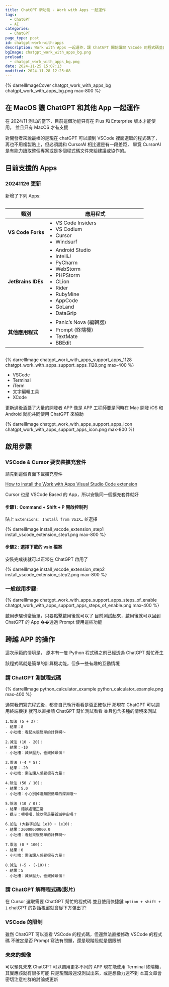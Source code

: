 ```yaml
---
title: ChatGPT 新功能 - Work with Apps 一起運作
tags:
  - ChatGPT
  - AI
categories:
  - ChatGPT
page_type: post
id: chatgpt-work-with-apps
description: Work with Apps 一起運作，讓 ChatGPT 開始讀取 VSCode 的程式碼並且透過終端機來自動執行測試
bgImage: chatgpt_work_with_apps_bg.png
preload:
  - chatgpt_work_with_apps_bg.png
date: 2024-11-25 15:07:13
modified: 2024-11-28 12:25:08
---
```

{% darrellImageCover chatgpt_work_with_apps_bg chatgpt_work_with_apps_bg.png max-800 %}

## 在 MacOS 讓 ChatGPT 和其他 App 一起運作

在 2024/11 測試的當下，目前這個功能只有在 Plus 和 Enterprise 版本才能使用，
並且只有 MacOS 才有支援

對開發者來說最棒的是現在 chatGPT 可以讀到 VSCode 裡面選取的程式碼了，
再也不用複製貼上，但必須說和 CursorAI 相比還是有一段差距，
畢竟 CursorAI 是有能力讀取整個專案或是多個程式碼文件來給建議或協作的。

## 目前支援的 Apps

### 20241126 更新
新增了下列 Apps:

<div style="max-width: 600px; overflow-x: auto;">
  <table style="width: 100%;">
    <thead>
      <tr>
        <th style="width: 30%;">類別</th>
        <th>應用程式</th>
      </tr>
    </thead>
    <tbody>
      <tr>
        <td><strong>VS Code Forks</strong></td>
        <td>
          <ul style="margin: 0; padding-left: 20px;">
            <li>VS Code Insiders</li>
            <li>VS Codium</li>
            <li>Cursor</li>
            <li>Windsurf</li>
          </ul>
        </td>
      </tr>
      <tr>
        <td><strong>JetBrains IDEs</strong></td>
        <td>
          <ul style="margin: 0; padding-left: 20px;">
            <li>Android Studio</li>
            <li>IntelliJ</li>
            <li>PyCharm</li>
            <li>WebStorm</li>
            <li>PHPStorm</li>
            <li>CLion</li>
            <li>Rider</li>
            <li>RubyMine</li>
            <li>AppCode</li>
            <li>GoLand</li>
            <li>DataGrip</li>
          </ul>
        </td>
      </tr>
      <tr>
        <td><strong>其他應用程式</strong></td>
        <td>
          <ul style="margin: 0; padding-left: 20px;">
            <li>Panic’s Nova (編輯器)</li>
            <li>Prompt (終端機)</li>
            <li>TextMate</li>
            <li>BBEdit</li>
          </ul>
        </td>
      </tr>
    </tbody>
  </table>
</div>

{% darrellImage chatgpt_work_with_apps_support_apps_1128 chatgpt_work_with_apps_support_apps_1128.png max-400 %}

- VSCode
- Terminal
- iTerm
- 文字編輯工具
- XCode

更新過後涵蓋了大量的開發者 APP
像是 APP 工程師要是同時在 Mac 開發 iOS 和 Android 
就能共同使用 ChatGPT 來協助

{% darrellImage chatgpt_work_with_apps_support_apps_icon chatgpt_work_with_apps_support_apps_icon.png max-800 %} 

## 啟用步驟

### VSCode & Cursor 要安裝擴充套件

請先到這個頁面下載擴充套件

[How to install the Work with Apps Visual Studio Code extension](https://help.openai.com/en/articles/10128592-how-to-install-the-work-with-apps-visual-studio-code-extension)

Cursor 也是 VSCode Based 的 App，所以安裝同一個擴充套件就好

#### 步驟1 : Command + Shift + P 開啟控制列
貼上 `Extensions: Install from VSIX…` 並選擇

{% darrellImage install_vscode_extension_step1 install_vscode_extension_step1.png max-800 %}

#### 步驟2 : 選擇下載的 vsix 檔案
安裝完成後就可以正常在 ChatGPT 啟用了

{% darrellImage install_vscode_extension_step2 install_vscode_extension_step2.png max-800 %}

### 一般啟用步驟:

{% darrellImage chatgpt_work_with_apps_support_apps_steps_of_enable chatgpt_work_with_apps_support_apps_steps_of_enable.png max-400 %}

啟用步驟也蠻簡單，只要點擊啟用後就可以了
目前測試起來，啟用後就可以回到 ChatGPT 的 App ��透過 Prompt 使用這些功能

## 跨越 APP 的操作

這次示範的情境是，
原本有一隻 Python 程式碼之前已經透過 ChatGPT 幫忙產生

該程式碼就是簡單的計算機功能，但多一些有趣的互動情境

### 請 ChatGPT 測試程式碼

{% darrellImage python_calculator_example python_calculator_example.png max-400 %}

通常我們寫完程式後，都會自己執行看看是否正確執行
那現在 ChatGPT 可以調用終端機後
就可以直接請 ChatGPT 幫忙測試看看
並且包含多種的情境來測試

```
1.加法 (5 + 3)：
- 結果：8
- 小吐槽：看起來很簡單的計算啊～

2.減法 (10 - 20)：
- 結果：-10
- 小吐槽：減掉壓力，也減掉煩惱！

3.乘法 (-4 * 5)：
- 結果：-20
- 小吐槽：乘法讓人感覺很有力量！

4.除法 (50 / 10)：
- 結果：5.0
- 小吐槽：小心別掉進無限循環的深淵哦～

5.除法 (10 / 0)：
- 結果：錯誤處理正常
- 提示：喂喂喂，除以零是要毀滅宇宙嗎？

6.加法 (大數字加法 1e10 + 1e10)：
- 結果：20000000000.0
- 小吐槽：看起來很簡單的計算啊～

7.乘法 (0 * 100)：
- 結果：0
- 小吐槽：乘法讓人感覺很有力量！

8.減法 (-5 - (-10))：
- 結果：5
- 小吐槽：減掉壓力，也減掉煩惱！
```

### 請 ChatGPT 解釋程式碼(影片)

在 Cursor 選取需要 ChatGPT 幫忙的程式碼
並且使用快捷鍵
`option + shift + 1`
chatGPT 的對話視窗就會從下方彈出了!

<div style="padding:0;position:relative;"><iframe src="https://player.vimeo.com/video/1034097665?badge=0&&amp;autopause=0&amp;player_id=0&amp;app_id=58479&amp;byline=false&amp;title=false&amp;muted=true" frameborder="0" allow="autoplay; fullscreen; picture-in-picture; clipboard-write" style="position:absolute;top:0;left:0;width:100%;height:100%;" title="GoogleTagManager export json file"></iframe></div><script async src="https://player.vimeo.com/api/player.js"></script>

### VSCode 的限制

雖然 ChatGPT 可以查看 VSCode 的程式碼，但還無法直接修改 VSCode 的程式碼
不確定是否 Prompt 寫法有問題，還是現階段就是個限制

### 未來的想像

可以預見未來 ChatGPT 可以調用更多不同的 APP
現在能使用 Terminal 終端機，其實應該就有很多可能
只是現階段還沒測試出來，或是想像力還不到
本篇文章會密切注意社群的討論或更新

